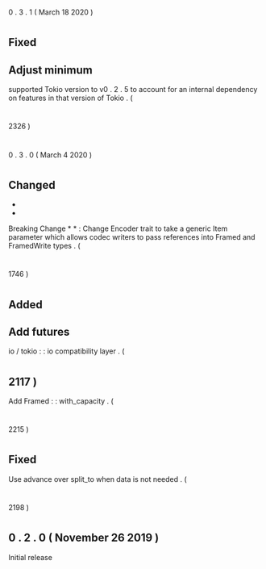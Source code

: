 #
0
.
3
.
1
(
March
18
2020
)
#
#
#
Fixed
-
Adjust
minimum
-
supported
Tokio
version
to
v0
.
2
.
5
to
account
for
an
internal
dependency
on
features
in
that
version
of
Tokio
.
(
#
2326
)
#
0
.
3
.
0
(
March
4
2020
)
#
#
#
Changed
-
*
*
Breaking
Change
*
*
:
Change
Encoder
trait
to
take
a
generic
Item
parameter
which
allows
codec
writers
to
pass
references
into
Framed
and
FramedWrite
types
.
(
#
1746
)
#
#
#
Added
-
Add
futures
-
io
/
tokio
:
:
io
compatibility
layer
.
(
#
2117
)
-
Add
Framed
:
:
with_capacity
.
(
#
2215
)
#
#
#
Fixed
-
Use
advance
over
split_to
when
data
is
not
needed
.
(
#
2198
)
#
0
.
2
.
0
(
November
26
2019
)
-
Initial
release
